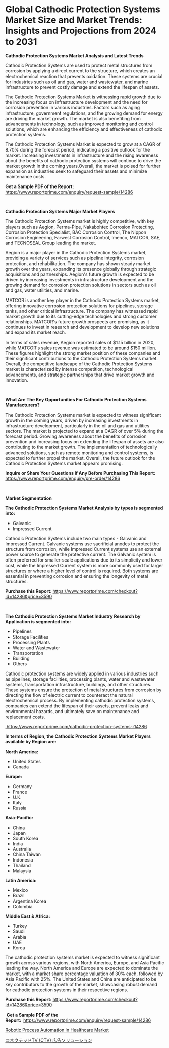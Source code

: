 <p><h1>Global Cathodic Protection Systems Market Size and Market Trends: Insights and Projections from 2024 to 2031</h1></p><p><strong>Cathodic Protection Systems Market Analysis and Latest Trends</strong></p>
<p><p>Cathodic Protection Systems are used to protect metal structures from corrosion by applying a direct current to the structure, which creates an electrochemical reaction that prevents oxidation. These systems are crucial for industries such as oil and gas, water and wastewater, and marine infrastructure to prevent costly damage and extend the lifespan of assets.</p><p>The Cathodic Protection Systems Market is witnessing rapid growth due to the increasing focus on infrastructure development and the need for corrosion prevention in various industries. Factors such as aging infrastructure, government regulations, and the growing demand for energy are driving the market growth. The market is also benefiting from advancements in technology, such as improved monitoring and control solutions, which are enhancing the efficiency and effectiveness of cathodic protection systems.</p><p>The Cathodic Protection Systems Market is expected to grow at a CAGR of 8.70% during the forecast period, indicating a positive outlook for the market. Increasing investments in infrastructure and the rising awareness about the benefits of cathodic protection systems will continue to drive the market growth in the coming years.Overall, the market is poised for further expansion as industries seek to safeguard their assets and minimize maintenance costs.</p></p>
<p><strong>Get a Sample PDF of the Report:&nbsp;</strong> <a href="https://www.reportprime.com/enquiry/request-sample/14286">https://www.reportprime.com/enquiry/request-sample/14286</a></p>
<p>&nbsp;</p>
<p><strong>Cathodic Protection Systems Major Market Players</strong></p>
<p><p>The Cathodic Protection Systems market is highly competitive, with key players such as Aegion, Perma-Pipe, Nakabohtec Corrosion Protecting, Corrosion Protection Specialist, BAC Corrosion Control, The Nippon Corrosion Engineering, Farwest Corrosion Control, Imenco, MATCOR, SAE, and TECNOSEAL Group leading the market.</p><p>Aegion is a major player in the Cathodic Protection Systems market, providing a variety of services such as pipeline integrity, corrosion protection, and rehabilitation. The company has shown steady market growth over the years, expanding its presence globally through strategic acquisitions and partnerships. Aegion's future growth is expected to be driven by increasing investments in infrastructure development and the growing demand for corrosion protection solutions in sectors such as oil and gas, water utilities, and marine.</p><p>MATCOR is another key player in the Cathodic Protection Systems market, offering innovative corrosion protection solutions for pipelines, storage tanks, and other critical infrastructure. The company has witnessed rapid market growth due to its cutting-edge technologies and strong customer relationships. MATCOR's future growth prospects are promising, as it continues to invest in research and development to develop new solutions and expand its market reach.</p><p>In terms of sales revenue, Aegion reported sales of $1.15 billion in 2020, while MATCOR's sales revenue was estimated to be around $150 million. These figures highlight the strong market position of these companies and their significant contributions to the Cathodic Protection Systems market. Overall, the competitive landscape of the Cathodic Protection Systems market is characterized by intense competition, technological advancements, and strategic partnerships that drive market growth and innovation.</p></p>
<p>&nbsp;</p>
<p><strong>What Are The Key Opportunities For Cathodic Protection Systems Manufacturers?</strong></p>
<p><p>The Cathodic Protection Systems market is expected to witness significant growth in the coming years, driven by increasing investments in infrastructure development, particularly in the oil and gas and utilities sectors. The market is projected to expand at a CAGR of over 5% during the forecast period. Growing awareness about the benefits of corrosion prevention and increasing focus on extending the lifespan of assets are also contributing to the market growth. The implementation of technologically advanced solutions, such as remote monitoring and control systems, is expected to further propel the market. Overall, the future outlook for the Cathodic Protection Systems market appears promising.</p></p>
<p><strong>Inquire or Share Your Questions If Any Before Purchasing This Report:</strong> <a href="https://www.reportprime.com/enquiry/pre-order/14286">https://www.reportprime.com/enquiry/pre-order/14286</a></p>
<p>&nbsp;</p>
<p><strong>Market Segmentation</strong></p>
<p><strong>The Cathodic Protection Systems Market Analysis by types is segmented into:</strong></p>
<p><ul><li>Galvanic</li><li>Impressed Current</li></ul></p>
<p><p>Cathodic Protection Systems include two main types - Galvanic and Impressed Current. Galvanic systems use sacrificial anodes to protect the structure from corrosion, while Impressed Current systems use an external power source to generate the protective current. The Galvanic system is often preferred for smaller-scale applications due to its simplicity and lower cost, while the Impressed Current system is more commonly used for larger structures or where a higher level of control is required. Both systems are essential in preventing corrosion and ensuring the longevity of metal structures.</p></p>
<p><strong>Purchase this Report:&nbsp;</strong><a href="https://www.reportprime.com/checkout?id=14286&price=3590">https://www.reportprime.com/checkout?id=14286&price=3590</a></p>
<p>&nbsp;</p>
<p><strong>The Cathodic Protection Systems Market Industry Research by Application is segmented into:</strong></p>
<p><ul><li>Pipelines</li><li>Storage Facilities</li><li>Processing Plants</li><li>Water and Wastewater</li><li>Transportation</li><li>Building</li><li>Others</li></ul></p>
<p><p>Cathodic protection systems are widely applied in various industries such as pipelines, storage facilities, processing plants, water and wastewater systems, transportation infrastructure, buildings, and other structures. These systems ensure the protection of metal structures from corrosion by directing the flow of electric current to counteract the natural electrochemical process. By implementing cathodic protection systems, companies can extend the lifespan of their assets, prevent leaks and environmental hazards, and ultimately save on maintenance and replacement costs.</p></p>
<p><a href="https://www.reportprime.com/cathodic-protection-systems-r14286">&nbsp;https://www.reportprime.com/cathodic-protection-systems-r14286</a></p>
<p><strong>In terms of Region, the Cathodic Protection Systems Market Players available by Region are:</strong></p>
<p>
    <p> <strong> North America: </strong>
        <ul>
            <li>United States</li>
            <li>Canada</li>
        </ul>
        </p> 
    <p> <strong> Europe: </strong>
        <ul>
            <li>Germany</li>
            <li>France</li>
            <li>U.K.</li>
            <li>Italy</li>
            <li>Russia</li>
        </ul>
        </p> 
    <p> <strong> Asia-Pacific: </strong>
        <ul>
            <li>China</li>
            <li>Japan</li>
            <li>South Korea</li>
            <li>India</li>
            <li>Australia</li>
            <li>China Taiwan</li>
            <li>Indonesia</li>
            <li>Thailand</li>
            <li>Malaysia</li>
        </ul>
        </p> 
    <p> <strong> Latin America: </strong>
        <ul>
            <li>Mexico</li>
            <li>Brazil</li>
            <li>Argentina Korea</li>
            <li>Colombia</li>
        </ul>
        </p> 
    <p> <strong> Middle East & Africa: </strong>
        <ul>
            <li>Turkey</li>
            <li>Saudi</li>
            <li>Arabia</li>
            <li>UAE</li>
            <li>Korea</li>
        </ul>
    </p>
    </p>
<p><p>The cathodic protection systems market is expected to witness significant growth across various regions, with North America, Europe, and Asia Pacific leading the way. North America and Europe are expected to dominate the market, with a market share percentage valuation of 30% each, followed by Asia Pacific with 25%. The United States and China are anticipated to be key contributors to the growth of the market, showcasing robust demand for cathodic protection systems in their respective regions.</p></p>
<p><strong>Purchase this Report: </strong><a href="https://www.reportprime.com/checkout?id=14286&price=3590">https://www.reportprime.com/checkout?id=14286&price=3590</a></p>
<p>&nbsp;<strong>Get a Sample PDF of the Report:&nbsp;&nbsp;</strong><a href="https://www.reportprime.com/enquiry/request-sample/14286">https://www.reportprime.com/enquiry/request-sample/14286</a></p>
<p><strong></strong></p>
<p><p><a href="https://github.com/ElmoRunolfsson2023/Market-Research-Report-List-1/blob/main/robotic-process-automation-in-healthcare-market.md">Robotic Process Automation in Healthcare Market</a></p><p><a href="https://github.com/BrionnaBoyle/Market-Research-Report-List-1/blob/main/118599880883.md">コネクテッドTV (CTV) 広告ソリューション</a></p></p>